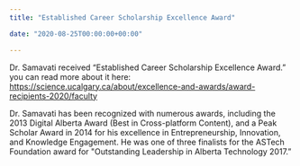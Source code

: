 ```yaml
---
title: "Established Career Scholarship Excellence Award"

date: "2020-08-25T00:00:00+00:00"

---
```


Dr. Samavati received “Established Career Scholarship Excellence Award.”\
you can read more about it here: https://science.ucalgary.ca/about/excellence-and-awards/award-recipients-2020/faculty

Dr. Samavati has been recognized with numerous awards, including the 2013 Digital Alberta Award (Best in Cross-platform Content), and a Peak Scholar Award in 2014 for his excellence in Entrepreneurship, Innovation, and Knowledge Engagement. He was one of three finalists for the ASTech Foundation award for "Outstanding Leadership in Alberta Technology 2017.”